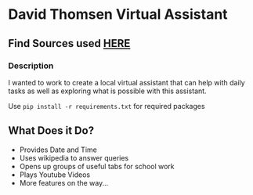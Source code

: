 # David Thomsen Virtual Assistant

## Find Sources used [HERE](https://github.com/dthomsen116/Virt-Assistant/blob/main/SourceFile.md)

### Description

I wanted to work to create a local virtual assistant that can help with daily tasks as well as exploring what is possible with this assistant. 

Use `pip install -r requirements.txt` for required packages

## What Does it Do?

- Provides Date and Time
- Uses wikipedia to answer queries
- Opens up groups of useful tabs for school work
- Plays Youtube Videos
- More features on the way...

